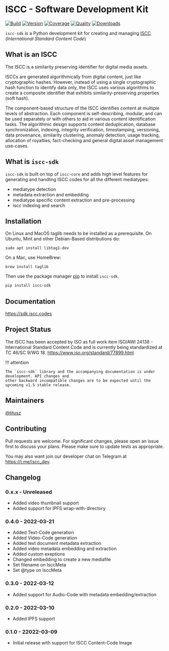 # ISCC - Software Development Kit

[![Build](https://github.com/iscc/iscc-sdk/actions/workflows/ci.yml/badge.svg)](https://github.com/iscc/iscc-sdk/actions/workflows/ci.yml)
[![Version](https://img.shields.io/pypi/v/iscc-sdk.svg)](https://pypi.python.org/pypi/iscc-sdk/)
[![Coverage](https://codecov.io/gh/iscc/iscc-sdk/branch/main/graph/badge.svg?token=7BJ7HJU815)](https://codecov.io/gh/iscc/iscc-sdk)
[![Quality](https://app.codacy.com/project/badge/Grade/aa791abf9d824f6aa65a8f86b9222c90)](https://www.codacy.com/gh/iscc/iscc-sdk/dashboard)
[![Downloads](https://pepy.tech/badge/iscc-sdk)](https://pepy.tech/project/iscc-sdk)

`iscc-sdk` is a Python development kit for creating and managing [ISCC](https://core.iscc.codes) (*International Standard Content Code*)

## What is an ISCC

The ISCC is a similarity preserving identifier for digital media assets.

ISCCs are generated algorithmically from digital content, just like cryptographic hashes. However, instead of using a single cryptographic hash function to identify data only, the ISCC uses various algorithms to create a composite identifier that exhibits similarity-preserving properties (soft hash).

The component-based structure of the ISCC identifies content at multiple levels of abstraction. Each component is self-describing, modular, and can be used separately or with others to aid in various content identification tasks. The algorithmic design supports content deduplication, database synchronization, indexing, integrity verification, timestamping, versioning, data provenance, similarity clustering, anomaly detection, usage tracking, allocation of royalties, fact-checking and general digital asset management use-cases.

## What is `iscc-sdk`

`iscc-sdk` is built on top of `iscc-core` and adds high level features for generating and handling ISCC codes for all the different mediatypes:

- mediatype detection
- metadata extraction and embedding
- mediatype specific content extraction and pre-processing
- iscc indexing and search

## Installation

On Linux and MacOS taglib needs to be installed as a prerequisite.
On Ubuntu, Mint and other Debian-Based distributions do:

```shell
sudo apt install libtag1-dev
```

On a Mac, use HomeBrew:

```shell
brew install taglib
```

Then use the package manager [pip](https://pip.pypa.io/en/stable/) to install `iscc-sdk`.

```bash
pip install iscc-sdk
```

## Documentation

<https://sdk.iscc.codes>

## Project Status

The ISCC has been accepted by ISO as full work item ISO/AWI 24138 - International Standard Content
Code and is currently being standardized at TC 46/SC 9/WG 18. https://www.iso.org/standard/77899.html

!!! attention

    The `iscc-sdk` library and the accompanying documentation is under development. API changes and
    other backward incompatible changes are to be expected until the upcoming v1.5 stable release.

## Maintainers
[@titusz](https://github.com/titusz)

## Contributing

Pull requests are welcome. For significant changes, please open an issue first to discuss your plans. Please make sure to update tests as appropriate.

You may also want join our developer chat on Telegram at <https://t.me/iscc_dev>.

## Changelog

### 0.x.x - Unreleased
- Added video thumbnail support
- Added support for IPFS wrap-with-directory

### 0.4.0 - 2022-03-21
- Added Text-Code generation
- Added Video-Code generation
- Added text document metadata extraction
- Added video metadata embedding and extraction
- Added custom exeptions
- Changed embedding to create a new mediafile
- Set filename on IsccMeta
- Set @type on IsccMeta

### 0.3.0 - 2022-03-12
- Added support for Audio-Code with metadata embedding/extraction

### 0.2.0 - 2022-03-10
- Added IPFS support

### 0.1.0 - 22022-03-09
- Initial release with support for ISCC Content-Code Image
